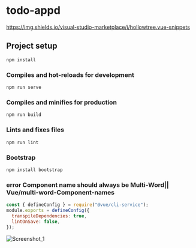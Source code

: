 # todo-appd


  https://img.shields.io/visual-studio-marketplace/i/hollowtree.vue-snippets


## Project setup
```
npm install
```

### Compiles and hot-reloads for development
```
npm run serve
```

### Compiles and minifies for production
```
npm run build
```

### Lints and fixes files
```
npm run lint
```

### Bootstrap
```
npm install bootstrap
```

### error Component name should always be Multi-Word|| Vue/multi-word-Component-names
```js
const { defineConfig } = require("@vue/cli-service");
module.exports = defineConfig({
  transpileDependencies: true,
  lintOnSave: false,
});
```
![Screenshot_1](https://user-images.githubusercontent.com/83815560/196406082-d90a078a-5580-41e2-b41f-f394ea951db7.png)

